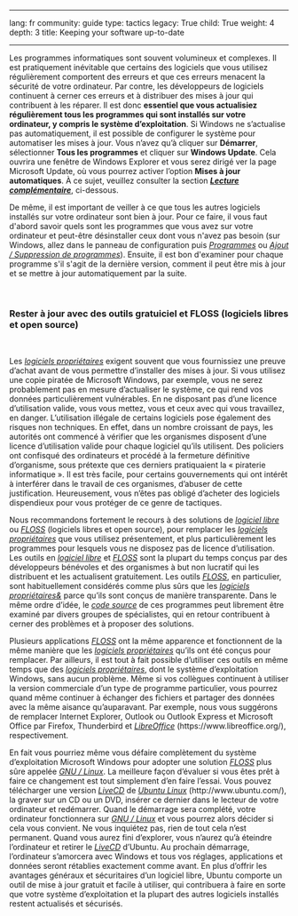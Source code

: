 

---

lang: fr
community: guide
type: tactics
legacy: True
child: True
weight: 4
depth: 3
title: Keeping your software up-to-date

---

<p>Les programmes informatiques sont souvent volumineux et complexes. Il est pratiquement inévitable que certains des logiciels que vous utilisez régulièrement comportent des erreurs et que ces erreurs menacent la sécurité de votre ordinateur. Par contre, les développeurs de logiciels continuent à cerner ces erreurs et à distribuer des mises à jour qui contribuent à les réparer. Il est donc <b>essentiel que vous actualisiez régulièrement tous les programmes qui sont installés sur votre ordinateur, y compris le système d’exploitation</b>. Si Windows ne s’actualise pas automatiquement, il est possible de configurer le système pour automatiser les mises à jour. Vous n’avez qu’à cliquer sur <b>Démarrer</b>, sélectionner <b>Tous les programmes</b> et cliquer sur <b>Windows Update</b>. Cela ouvrira une fenêtre de Windows Explorer et vous serez dirigé ver la page Microsoft Update, où vous pourrez activer l’option <b>Mises à jour automatiques</b>. À ce sujet, veuillez consulter la section <a href=""><i><b>Lecture complémentaire</b></i></a>, ci-dessous.</p>

<p>De même, il est important de veiller à ce que tous les autres logiciels installés sur votre ordinateur sont bien à jour. Pour ce faire, il vous faut d'abord savoir quels sont les programmes que vous avez sur votre ordinateur et peut-être désinstaller ceux dont vous n'avez pas besoin (sur Windows, allez dans le panneau de configuration puis <a href=""><i>Programmes</i></a> ou <a href=""><i>Ajout / Suppression de programmes</i></a>). Ensuite, il est bon d'examiner pour chaque programme s'il s'agit de la dernière version, comment il peut être mis à jour et se mettre à jour automatiquement par la suite.</p>

<p>&nbsp;</p>

<h3>Rester à jour avec des outils gratuiciel et FLOSS (logiciels libres et open source)</h3>

<p>&nbsp;</p>

<p>Les <a href=""><i>logiciels propriétaires</i></a> exigent souvent que vous fournissiez une preuve d’achat avant de vous permettre d’installer des mises à jour. Si vous utilisez une copie piratée de Microsoft Windows, par exemple, vous ne serez probablement pas en mesure d’actualiser le système, ce qui rend vos données particulièrement vulnérables. En ne disposant pas d’une licence d’utilisation valide, vous vous mettez, vous et ceux avec qui vous travaillez, en danger. L’utilisation illégale de certains logiciels pose également des risques non techniques. En effet, dans un nombre croissant de pays, les autorités ont commencé à vérifier que les organismes disposent d’une licence d’utilisation valide pour chaque logiciel qu’ils utilisent. Des policiers ont confisqué des ordinateurs et procédé à la fermeture définitive d’organisme, sous prétexte que ces derniers pratiquaient la «&nbsp;piraterie informatique&nbsp;». Il est très facile, pour certains gouvernements qui ont intérêt à interférer dans le travail de ces organismes, d’abuser de cette justification. Heureusement, vous n’êtes pas obligé d’acheter des logiciels dispendieux pour vous protéger de ce genre de tactiques.</p>

<p>Nous recommandons fortement le recours à des solutions de <a href=""><i>logiciel libre</i></a> ou <a href=""><i>FLOSS</i></a> (logiciels libres et open source), pour remplacer les <a href=""><i>logiciels propriétaires</i></a> que vous utilisez présentement, et plus particulièrement les programmes pour lesquels vous ne disposez pas de licence d’utilisation. Les outils en <a href=""><i>logiciel libre</i></a> et <a href=""><i>FLOSS</i></a> sont la plupart du temps conçus par des développeurs bénévoles et des organismes à but non lucratif qui les distribuent et les actualisent gratuitement. Les outils <a href=""><i>FLOSS</i></a>, en particulier, sont habituellement considérés comme plus sûrs que les <a href=""><i>logiciels propriétaires&amp;</i></a> parce qu’ils sont conçus de manière transparente. Dans le même ordre d’idée, le <a href=""><i>code source</i></a> de ces programmes peut librement être examiné par divers groupes de spécialistes, qui en retour contribuent à cerner des problèmes et à proposer des solutions.</p>

<p>Plusieurs applications <a href=""><i>FLOSS</i></a> ont la même apparence et fonctionnent de la même manière que les <a href=""><i>logiciels propriétaires</i></a> qu’ils ont été conçus pour remplacer. Par ailleurs, il est tout à fait possible d’utiliser ces outils en même temps que des <a href=""><i>logiciels propriétaires</i></a>, dont le système d’exploitation Windows, sans aucun problème. Même si vos collègues continuent à utiliser la version commerciale d’un type de programme particulier, vous pourrez quand même continuer à échanger des fichiers et partager des données avec la même aisance qu’auparavant. Par exemple, nous vous suggérons de remplacer Internet Explorer, Outlook ou Outlook Express et Microsoft Office par Firefox, Thunderbird et <a href=""><i>LibreOffice</i></a> (https://www.libreoffice.org/), respectivement.</p>

<p>En fait vous pourriez même vous défaire complètement du système d’exploitation Microsoft Windows pour adopter une solution <a href=""><i>FLOSS</i></a> plus sûre appelée <a href=""><i>GNU&nbsp;/&nbsp;Linux</i></a>. La meilleure façon d’évaluer si vous êtes prêt à faire ce changement est tout simplement d’en faire l’essai. Vous pouvez télécharger une version <a href=""><i>LiveCD</i></a> de <a href=""><i>Ubuntu Linux</i></a> (http://www.ubuntu.com/), la graver sur un CD ou un DVD, insérer ce dernier dans le lecteur de votre ordinateur et redémarrer. Quand le démarrage sera complété, votre ordinateur fonctionnera sur <a href=""><i>GNU&nbsp;/&nbsp;Linux</i></a> et vous pourrez alors décider si cela vous convient. Ne vous inquiétez pas, rien de tout cela n’est permanent. Quand vous aurez fini d’explorer, vous n’aurez qu’à éteindre l’ordinateur et retirer le <a href=""><i>LiveCD</i></a> d’Ubuntu. Au prochain démarrage, l’ordinateur s’amorcera avec Windows et tous vos réglages, applications et données seront rétablies exactement comme avant. En plus d’offrir les avantages généraux et sécuritaires d’un logiciel libre, Ubuntu comporte un outil de mise à jour gratuit et facile à utiliser, qui contribuera à faire en sorte que votre système d’exploitation et la plupart des autres logiciels installés restent actualisés et sécurisés.</p>


